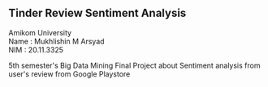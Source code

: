## Tinder Review Sentiment Analysis

Amikom University \
Name : Mukhlishin M Arsyad \
NIM	 : 20.11.3325

5th semester's Big Data Mining Final Project about Sentiment analysis from user's review from Google Playstore